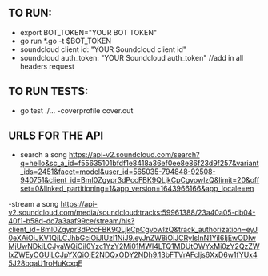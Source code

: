 ## TO RUN:
- export BOT_TOKEN="YOUR BOT TOKEN"
- go run *.go -t $BOT_TOKEN
- soundcloud client id: "YOUR Soundcloud client id"
- soundcloud auth_token: "YOUR Soundcloud auth_token" //add in all headers request


## TO RUN TESTS:
- go test ./... -coverprofile cover.out

## URLS FOR THE API 
- search a song
 https://api-v2.soundcloud.com/search?q=hello&sc_a_id=f55635101bfdf1e8418a36ef0ee8e86f23d9f257&variant_ids=2451&facet=model&user_id=565035-794848-92508-940751&client_id=BmI0Zgypr3dPccFBK9QLjkCpCgvowlzQ&limit=20&offset=0&linked_partitioning=1&app_version=1643966166&app_locale=en

 -stream a song
 https://api-v2.soundcloud.com/media/soundcloud:tracks:59961388/23a40a05-db04-40f1-b58d-dc7a3aaf99ce/stream/hls?client_id=BmI0Zgypr3dPccFBK9QLjkCpCgvowlzQ&track_authorization=eyJ0eXAiOiJKV1QiLCJhbGciOiJIUzI1NiJ9.eyJnZW8iOiJCRyIsInN1YiI6IjEwODIwMjUwNDkiLCJyaWQiOiI0Yzc1YzY2Mi01MWI4LTQ1MDUtOWYxMi0zY2QzZWIxZWEyOGUiLCJpYXQiOjE2NDQxODY2NDh9.13bFTVrAFcIjs6XxD6w1fYUx45J28bqaU1roHuKcxqE
